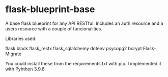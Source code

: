# flask-blueprint-base
A base flask blueprint for any API RESTful. Includes an auth resource and a users resource with a couple of funcionalities.

Libraries used:

flask
black
flask_restx
flask_sqlalchemy
dotenv
psycopg2
bcrypt
Flask-Migrate

You could install these from the requirements.txt with pip. I implemented it with Pyhthon 3.9.6
